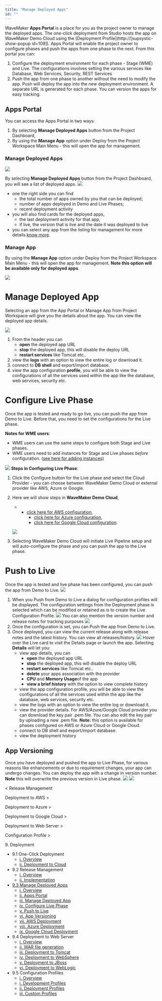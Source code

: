 ```yaml
---
title: "Manage Deployed Apps"
id: ""
---
```


WaveMaker **Apps Portal** is a place for you as the project owner to manage the deployed apps. The one-click deployment from Studio hosts the app on WaveMaker Demo Cloud using the [Deployment Profile](http://[supsystic-show-popup id=109]). Apps Portal will enable the project owner to configure phases and push the apps from one phase to the next. From this portal you can:

1. Configure the deployment environment for each phase - Stage (WME) and Live. The configurations involves setting the various services like Database, Web Services, Security, REST Services
2. Push the app from one phase to another without the need to modify the app. Push will deploy the app into the new deployment environment. A separate URL is generated for each phase. You can version the apps for easy tracking.

## Apps Portal

You can access the Apps Portal in two ways:

1. By selecting **Manage Deployed Apps** button from the Project Dashboard,
2. By using the **Manage App** option under Deploy from the Project Workspace Main Menu - this will open the app for management.

### Manage Deployed Apps

[![](../assets/ap_opt1.png)](../assets/ap_opt1.png)

By selecting **Manage Deployed Apps** button from the Project Dashboard, you will see a list of deployed apps. [![](../assets/apps_portal.png)](../assets/apps_portal.png)

- one the right side you can find
    - the total number of apps owned by you that can be deployed;
    - number of apps deployed in Demo and Live Phases;
    - recent deployment activity
- you will also find cards for the deployed apps,
    - the last deployment activity for that app,
    - if live, the version that is live and the date it was deployed to live
- you can select any app from the listing for management for more details.[know more](#manage-deployed-app).

### Manage App

By using the **Manage App** option under Deploy from the Project Workspace Main Menu - this will open the app for management. **Note this option will be available only for deployed apps**.

[![](../assets/ap_opt2.png)](../assets/ap_opt2.png)

# Manage Deployed App

Selecting an app from the App Portal or Manage App from Project Workspace will give you the details about the app. You can view the deployed app details.

[![](../assets/MA_deploy_details.png)](../assets/MA_deploy_details.png)

1. From the header you can
    - **open** the deployed app URL
    - **stop** the deployed app, this will disable the deploy URL
    - **restart services** like Tomcat etc..
2. view the **logs** with an option to view the entire log or download it.
3. connect to **DB shell** and export/import database.
4. view the app configuration **profile**, you will be able to view the configurations of all the services used within the app like the database, web services, security etc.

# Configure Live Phase

Once the app is tested and ready to go live, you can push the app from Demo to Live. Before that, you need to set the configurations for the Live phase.

**Notes for WME users**:

- WME users can use the same steps to configure both Stage and Live phases.
- WME users need to add instances for Stage and Live phases _before_ configuration. ([see here for adding instances)](/learn/installation/wme-setup-guide-adding-capacity/)

[![](../assets/ptl_noconfigure-1.png)](../assets/ptl_noconfigure-1.png) **Steps in Configuring Live Phase**:

1. Click the Configure button for the Live phase and select the Cloud Provider - you can choose between WaveMaker Demo Cloud or external provider like AWS, Azure or Google.
2. Here we will show steps in **WaveMaker Demo Cloud**,
    
    - - [click here for AWS configuration](/learn/app-development/deployment/deployment-to-aws/),
        - [click here for Azure configuration](/learn/app-development/deployment/deployment-to-azure/),
        - [click here for Google Cloud configuration](/learn/app-development/deployment/deployment-google-cloud/).
    
    [![](../assets/manage_apps_live.png)](../assets/manage_apps_live.png)
3. Selecting WaveMaker Demo Cloud will initiate Live Pipeline setup and will auto-configure the phase and you can push the app to the Live phase.

# Push to Live

Once the app is tested and live phase has been configured, you can push the app from Demo to Live. [![](../assets/MA_push_cloud.png)](../assets/MA_push_cloud.png)

1. When you Push from Demo to Live a dialog for configuration profiles will be displayed. The configuration settings from the Deployment phase is selected which can be modified or retained as is to create the Live Configuration Profile. [![](../assets/ptl_configure.png)](../assets/ptl_configure.png) You can also mention the version number and release notes for tracking purposes [![](../assets/ptl_version.png)](../assets/ptl_version.png)
2. Once the configuration is set, you can Push the app from Demo to Live.
3. Once deployed, you can view the current release along with release notes and the latest history. You can view all releases/history. [![](../assets/ptl_cloud_done.png)](../assets/ptl_cloud_done.png) Hover over the Live card to visit the Details page or launch the app. Selecting **Details** will let you:
    - view app details, you can
        - **open** the deployed app URL
        - **stop** the deployed app, this will disable the deploy URL
        - **restart services** like Tomcat etc..
        - **delete** your apps association with the provider
        - **CPU** and **Memory Usage**of the app
        - **view a brief history** with the option to view complete history
    - view the app configuration profile, you will be able to view the configurations of all the services used within the app like the database, web services, security etc.
    - view the logs with an option to view the entire log or download it.
    - view the provider details. For AWS/Azure/Google Cloud provider you can download the key pair .pem file. You can also edit the key pair by uploading a new .pem file. **Note:** this option is available for phases configured on AWS or Azure Cloud or Google Cloud.
    - connect to DB shell and export/import database.
    - view the deployment history

## App Versioning

Once you have deployed and pushed the app to Live Phase, for various reasons like enhancements or due to requirement changes, your app can undergo changes. You can deploy the app with a change in version number. **Note** this will overwrite the previous version in Live phase. [![](../assets/apver_update.png)](../assets/apver_update.png) [![](../assets/apver_portal.png)](../assets/apver_portal.png)

< Release Management

Deployment to AWS >

Deployment to Azure >

Deployment to Google Cloud >

Deployment to Web Server >

Configuration Profile >

9\. Deployment

- 9.1 One-Click Deployment
    - [i. Overview](/learn/app-development/deployment/one-click-deployment/)
    - [ii. Deployment to Cloud](/learn/app-development/deployment/one-click-deployment/#cloud-deployment)
- 9.2 Release Management
    - [i. Overview](/learn/app-development/deployment/release-management/)
    - [ii. Implementation](/learn/app-development/deployment/release-management/#working)
- [9.3 Manage Deployed Apps](#)
    - [i. Overview](#)
    - [ii. Apps Portal](#apps-portal)
    - [iii. Manage Deployed App](#manage-deployed-app)
    - [iv. Configure Live Phase](#configure-live)
    - [v. Push to Live](#push-to-live)
    - [vi. App Versioning](#versioning)
    - [vii. AWS Deployment](/learn/app-development/deployment/deployment-to-aws/)
    - [viii. Azure Deployment](/learn/app-development/deployment/deployment-to-azure/)
    - [ix. Google Cloud Deployment](/learn/app-development/deployment/deployment-google-cloud/)
- 9.4 Deployment to Web Server
    - [i. Overview](/learn/app-development/deployment/deployment-web-server/#)
    - [ii. WAR file generation](/learn/app-development/deployment/deployment-web-server/#war-file-generation)
    - [iii. Deployment to Tomcat](/learn/how-tos/wavemaker-application-deployment-tomcat/)
    - [iv. Deployment to WebSphere](/learn/how-tos/wavemaker-application-deployment-websphere-liberty-profile/)
    - [v. Deployment to JBoss](/learn/how-tos/wavemaker-application-deployment-jboss/)
    - [vi. Deployment to WebLogic](/learn/how-tos/wavemaker-application-deployment-weblogic-application-server/)
- 9.5 Configuration Profiles
    - [i. Overview](/learn/app-development/deployment/configuration-profiles/)
    - [i. Development Profiles](/learn/app-development/deployment/configuration-profiles/#dev-profile)
    - [ii. Deployment Profiles](/learn/app-development/deployment/configuration-profiles/#deploy-profile)
    - [iii. Custom Profiles](/learn/app-development/deployment/configuration-profiles/#custom-profile)
